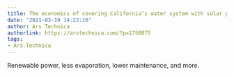 ```yaml
---
title: The economics of covering California’s water system with solar panels
date: "2021-03-19 14:22:16"
author: Ars Technica
authorlink: https://arstechnica.com/?p=1750875
tags:
- Ars-Technica
---
```

Renewable power, less evaporation, lower maintenance, and more.